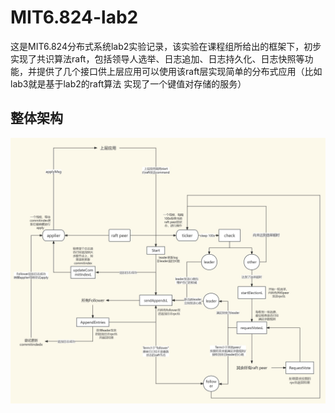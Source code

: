 # MIT6.824-lab2

这是MIT6.824分布式系统lab2实验记录，该实验在课程组所给出的框架下，初步实现了共识算法raft，包括领导人选举、日志追加、日志持久化、日志快照等功能，并提供了几个接口供上层应用可以使用该raft层实现简单的分布式应用（比如lab3就是基于lab2的raft算法 实现了一个键值对存储的服务）

##  整体架构

![raft架构](raft架构.jpg)
